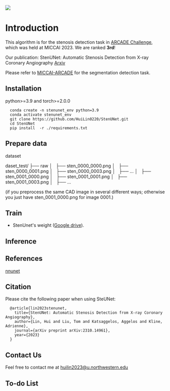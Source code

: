 <a href="https://arxiv.org/abs/2310.14961" alt="Citation"><img src="https://img.shields.io/badge/cite-citation-blue" /></a>
# Introduction
This algorithm is for the stenosis detection task in [ARCADE Challenge](https://arcade.grand-challenge.org/), which was held at MICCAI 2023. We are ranked **3rd**!

Our publication:  StenUNet: Automatic Stenosis Detection from X-ray Coronary Angiography [Arxiv](https://arxiv.org/abs/2310.14961)

Please refer to [MICCAI-ARCADE](https://github.com/NMHeartAI/MICCAI_ARCADE.git) for the segmentation detection task.


## Installation
python>=3.9 and torch>=2.0.0

      conda create -n stenunet_env python=3.9
      conda activate stenunet_env
      git clone https://github.com/HuiLin0220/StenUNet.git
      cd StenUNet
      pip install  -r ./requirements.txt

## Prepare data
dataset

daset_test/
    ├── raw
    │   ├── sten_0000_0000.png
    │   ├── sten_0000_0001.png
    │   ├── sten_0000_0003.png
    │   ├── ... 
    │   ├── sten_0001_0000.png
    │   ├── sten_0001_0001.png
    │   ├── sten_0001_0003.png
    │   ├── ...
    
(if you preprocess the same CAD image in several different ways; otherwise you just have sten_0001_0000.png for image 0001.)

                                    
## Train
- StenUnet's weight ([Google drive](https://drive.google.com/file/d/1BO4whry0i50h_yzqQwUw1k7QyyLUk2U3/view?usp=sharing)).
## Inference

## References
[nnunet](https://github.com/MIC-DKFZ/nnUNet)

## Citation
Please cite the following paper when using SteUNet:

      @article{lin2023stenunet,
        title={StenUNet: Automatic Stenosis Detection from X-ray Coronary Angiography},
        author={Lin, Hui and Liu, Tom and Katsaggelos, Aggelos and Kline, Adrienne},
        journal={arXiv preprint arXiv:2310.14961},
        year={2023}
      }

## Contact Us
Feel free to contact me at huilin2023@u.northwestern.edu

## To-do List
